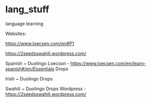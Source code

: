# lang_stuff
language learning


Websites: 

https://www.loecsen.com/en#P1

https://2seedsswahili.wordpress.com/


Spanish ~
Duolingo
Loecson - https://www.loecsen.com/en/learn-spanish#/en/Essentials
Drops

Irish ~
Duolingo
Drops

Swahili ~
Duolingo
Drops
Wordpress - https://2seedsswahili.wordpress.com/
